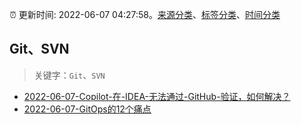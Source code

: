 :alarm_clock: 更新时间: 2022-06-07 04:27:58。[来源分类](../README.md)、[标签分类](../TAGS.md)、[时间分类](../TIMELINE.md)

## Git、SVN


> 关键字：`Git`、`SVN`



- [2022-06-07-Copilot-在-IDEA-无法通过-GitHub-验证，如何解决？](https://www.v2ex.com/t/857822) 
- [2022-06-07-GitOps的12个痛点](https://toutiao.io/k/q3ce4kp) 
